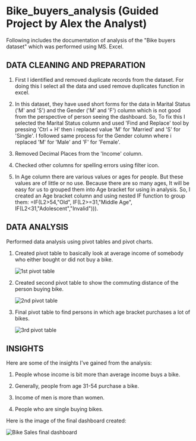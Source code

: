 # Bike_buyers_analysis (Guided Project by Alex the Analyst)

Following includes the documentation of analysis of the "Bike buyers dataset" which was performed using MS. Excel.


## DATA CLEANING AND PREPARATION


   1. First I identified and removed duplicate records from the dataset. For doing this I select all the data and used remove duplicates function in excel.

   
   2. In this dataset, they have used short forms for the data in  Marital Status ('M' and 'S') and the Gender ('M' and 'F') column which is not good from the perspective of person seeing the dashboard.
      So, To fix this I selected the Marital Status column and used 'Find and Replace' tool by pressing 'Ctrl + H' then i replaced value 'M' for 'Married' and 'S' for 'Single'. I followed same process for the 
      Gender column where i replaced 'M' for 'Male' and 'F' for 'Female'.


   3. Removed Decimal Places from the 'Income' column.  


   4. Checked other columns for spelling errors using filter icon.

   
   5. In Age column there are various values or ages for people. But these values are of little or no use. Because there are so many ages, It will be easy for us to grouped them into Age bracket for using in 
      analysis. So, I created an Age bracket column and using nested IF function to group them: =IF(L2>54,"Old", IF(L2>=31,"Middle Age", IF(L2<31,"Adolescent","Invalid"))).



## DATA ANALYSIS


   Performed data analysis using pivot tables and pivot charts.
   
   
   1. Created pivot table to basically look at average income of somebody who either bought or did not buy a bike.


        ![1st pivot table](https://github.com/SparshMishra42/Bike_buyers_analysis/assets/143194226/16260d90-8310-4f2e-9f75-c85bc75204df)

   
   2. Created second pivot table to show the commuting distance of the person buying bike.


       ![2nd pivot table](https://github.com/SparshMishra42/Bike_buyers_analysis/assets/143194226/ff2add77-7131-45e5-a369-ba5225a8eab5)

  
   3. Final pivot table to find persons in which age bracket purchases a lot of bikes. 


       ![3rd pivot table](https://github.com/SparshMishra42/Bike_buyers_analysis/assets/143194226/d74177b9-767f-4bc7-98c4-08477987be05)



## INSIGHTS

  
   Here are some of the insights I've gained from the analysis:

   1. People whose income is bit more than average income buys a bike.
   
   2. Generally, people from age 31-54 purchase a bike.
   
   3. Income of men is more than women.
   
   4. People who are single buying bikes.

  Here is the image of the final dashboard created:

 
  ![Bike Sales final dashboard](https://github.com/SparshMishra42/Bike_buyers_analysis/assets/143194226/94e6189e-785c-4c1d-aed3-2b3bda19c287)

  

